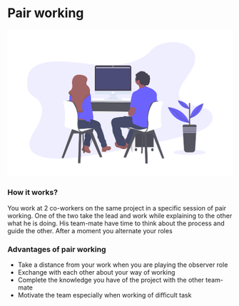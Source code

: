 # Pair working



![Peer designing : A good way to share knowledge](../../.gitbook/assets/undraw_pair_programming_njlp.png)



### How it works?

You work at 2 co-workers on the same project in a specific session of pair working. One of the two take the lead and work while explaining to the other what he is doing. His team-mate have time to think about the process and guide the other. After a moment you alternate your roles

### Advantages of pair working

* Take a distance from your work when you are playing the observer role 
* Exchange with each other about your way of working 
* Complete the knowledge you have of the project with the other team-mate
* Motivate the team especially when working of difficult task




